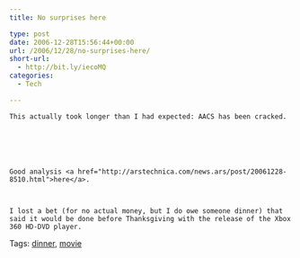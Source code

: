 ```yaml
---
title: No surprises here

type: post
date: 2006-12-28T15:56:44+00:00
url: /2006/12/28/no-surprises-here/
short-url:
  - http://bit.ly/iecoMQ
categories:
  - Tech

---
```

<div class='microid-mailto+http:sha1:4759210229322554a5c0e49bdb8829f64312ca6f'>
  
    This actually took longer than I had expected: AACS has been cracked.
  
  
  
  
  
  
    Good analysis <a href="http://arstechnica.com/news.ars/post/20061228-8510.html">here</a>.
  
  
  
    I lost a bet (for no actual money, but I do owe someone dinner) that said it would be done before Thanksgiving with the release of the Xbox 360 HD-DVD player.
  
</div>

<div class="st-post-tags">
  Tags: <a href="http://www.cavort.org/tag/dinner/" title="dinner" rel="tag">dinner</a>, <a href="http://www.cavort.org/tag/movie/" title="movie" rel="tag">movie</a><br />
</div>